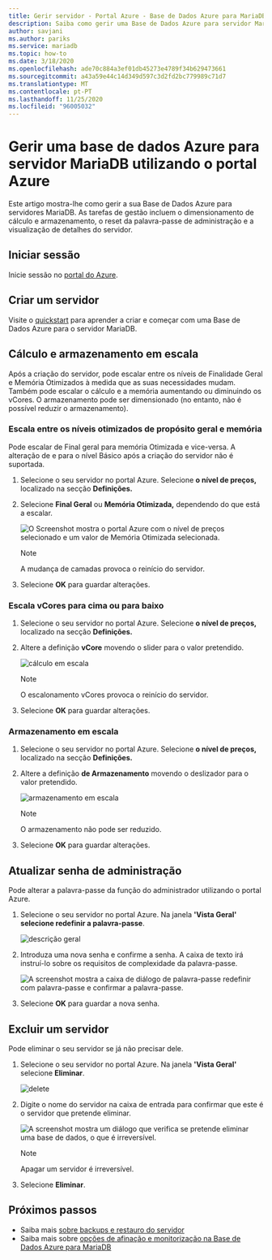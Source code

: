```yaml
---
title: Gerir servidor - Portal Azure - Base de Dados Azure para MariaDB
description: Saiba como gerir uma Base de Dados Azure para servidor MariaDB a partir do portal Azure.
author: savjani
ms.author: pariks
ms.service: mariadb
ms.topic: how-to
ms.date: 3/18/2020
ms.openlocfilehash: ade70c884a3ef01db45273e4789f34b629473661
ms.sourcegitcommit: a43a59e44c14d349d597c3d2fd2bc779989c71d7
ms.translationtype: MT
ms.contentlocale: pt-PT
ms.lasthandoff: 11/25/2020
ms.locfileid: "96005032"
---
```

# <a name="manage-an-azure-database-for-mariadb-server-using-the-azure-portal"></a>Gerir uma base de dados Azure para servidor MariaDB utilizando o portal Azure
Este artigo mostra-lhe como gerir a sua Base de Dados Azure para servidores MariaDB. As tarefas de gestão incluem o dimensionamento de cálculo e armazenamento, o reset da palavra-passe de administração e a visualização de detalhes do servidor.

## <a name="sign-in"></a>Iniciar sessão
Inicie sessão no [portal do Azure](https://portal.azure.com).

## <a name="create-a-server"></a>Criar um servidor
Visite o [quickstart](quickstart-create-mariadb-server-database-using-azure-portal.md) para aprender a criar e começar com uma Base de Dados Azure para o servidor MariaDB.

## <a name="scale-compute-and-storage"></a>Cálculo e armazenamento em escala

Após a criação do servidor, pode escalar entre os níveis de Finalidade Geral e Memória Otimizados à medida que as suas necessidades mudam. Também pode escalar o cálculo e a memória aumentando ou diminuindo os vCores. O armazenamento pode ser dimensionado (no entanto, não é possível reduzir o armazenamento).

### <a name="scale-between-general-purpose-and-memory-optimized-tiers"></a>Escala entre os níveis otimizados de propósito geral e memória

Pode escalar de Final geral para memória Otimizada e vice-versa. A alteração de e para o nível Básico após a criação do servidor não é suportada. 

1. Selecione o seu servidor no portal Azure. Selecione **o nível de preços,** localizado na secção **Definições.**

2. Selecione **Final Geral** ou **Memória Otimizada,** dependendo do que está a escalar. 

    ![O Screenshot mostra o portal Azure com o nível de preços selecionado e um valor de Memória Otimizada selecionada.](./media/howto-create-manage-server-portal/change-pricing-tier.png)

    > [!NOTE]
    > A mudança de camadas provoca o reinício do servidor.

4. Selecione **OK** para guardar alterações.


### <a name="scale-vcores-up-or-down"></a>Escala vCores para cima ou para baixo

1. Selecione o seu servidor no portal Azure. Selecione **o nível de preços,** localizado na secção **Definições.**

2. Altere a definição **vCore** movendo o slider para o valor pretendido.

    ![cálculo em escala](./media/howto-create-manage-server-portal/scaling-compute.png)

    > [!NOTE]
    > O escalonamento vCores provoca o reinício do servidor.

3. Selecione **OK** para guardar alterações.


### <a name="scale-storage-up"></a>Armazenamento em escala

1. Selecione o seu servidor no portal Azure. Selecione **o nível de preços,** localizado na secção **Definições.**

2. Altere a definição **de Armazenamento** movendo o deslizador para o valor pretendido.

    ![armazenamento em escala](./media/howto-create-manage-server-portal/scaling-storage.png)

    > [!NOTE]
    > O armazenamento não pode ser reduzido.

3. Selecione **OK** para guardar alterações.


## <a name="update-admin-password"></a>Atualizar senha de administração
Pode alterar a palavra-passe da função do administrador utilizando o portal Azure.

1. Selecione o seu servidor no portal Azure. Na janela **'Vista Geral'** **selecione redefinir a palavra-passe**.

   ![descrição geral](./media/howto-create-manage-server-portal/overview-reset-password.png)

2. Introduza uma nova senha e confirme a senha. A caixa de texto irá instruí-lo sobre os requisitos de complexidade da palavra-passe.

   ![A screenshot mostra a caixa de diálogo de palavra-passe redefinir com palavra-passe e confirmar a palavra-passe.](./media/howto-create-manage-server-portal/reset-password.png)

3. Selecione **OK** para guardar a nova senha.


## <a name="delete-a-server"></a>Excluir um servidor

Pode eliminar o seu servidor se já não precisar dele. 

1. Selecione o seu servidor no portal Azure. Na janela **'Vista Geral'** selecione **Eliminar**.

    ![delete](./media/howto-create-manage-server-portal/overview-delete.png)

2. Digite o nome do servidor na caixa de entrada para confirmar que este é o servidor que pretende eliminar.

    ![A screenshot mostra um diálogo que verifica se pretende eliminar uma base de dados, o que é irreversível.](./media/howto-create-manage-server-portal/confirm-delete.png)

    > [!NOTE]
    > Apagar um servidor é irreversível.

3. Selecione **Eliminar**.


## <a name="next-steps"></a>Próximos passos
- Saiba mais [sobre backups e restauro do servidor](howto-restore-server-portal.md)
- Saiba mais sobre [opções de afinação e monitorização na Base de Dados Azure para MariaDB](concepts-monitoring.md)
